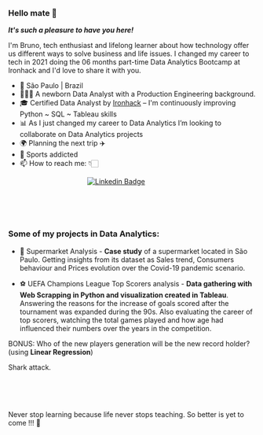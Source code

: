<br>


### Hello mate 👏
***It's such a pleasure to have you here!***

I'm Bruno, tech enthusiast and lifelong learner about how technology offer us different ways to solve business and life issues.
I changed my career to tech in 2021 doing the 06 months part-time Data Analytics Bootcamp at Ironhack and I'd love to share it with you.

- 📍 São Paulo | Brazil 
- 👨🏻‍💼 A newborn Data Analyst with a Production Engineering background.
- 🎓  Certified Data Analyst by  [Ironhack](https://www.ironhack.com/)  – I'm continuously improving Python ~ SQL ~ Tableau skills
- 📊  As I just changed my career to Data Analytics I’m looking to collaborate on Data Analytics projects
- 🌍  Planning the next trip ✈️
- 🧗 Sports addicted
- 📫 How to reach me: 👇🏻

&emsp;&emsp;&emsp;&emsp;&emsp;&emsp;&emsp;&emsp;&emsp;&emsp;&emsp;&ensp;[![Linkedin Badge](https://img.shields.io/badge/LinkedIn-0077B5?style=for-the-badge&logo=linkedin&logoColor=white)](https://www.linkedin.com/in/bruno-f%C3%A9lix-s-8a78604b/)

<br>

<br>

<br>

### Some of my projects in Data Analytics:

- 🛒 Supermarket Analysis - **Case study** of a supermarket located in São Paulo. Getting insights from its dataset as Sales trend, Consumers behaviour and Prices evolution 
over the Covid-19 pandemic scenario.

- ⚽️ UEFA Champions League Top Scorers analysis - **Data gathering with Web Scrapping in Python and visualization created in Tableau**. Answering the reasons for the increase of goals scored after the tournament was expanded during the 90s. Also evaluating the career of top scorers, watching the total games played and how age had influenced their numbers over the years in the competition.
 
BONUS: Who of the new players generation will be the new record holder? (using **Linear Regression**)

Shark attack.

<br>

<br>

<br>

Never stop learning because life never stops teaching. So better is yet to come !!! 🚀
